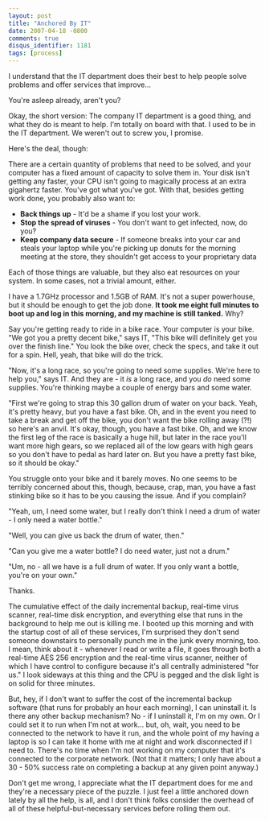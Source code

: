 ```yaml
---
layout: post
title: "Anchored By IT"
date: 2007-04-18 -0800
comments: true
disqus_identifier: 1181
tags: [process]
---
```

I understand that the IT department does their best to help people solve
problems and offer services that improve...

 You're asleep already, aren't you?

 Okay, the short version: The company IT department is a good thing, and
what they do is meant to help. I'm totally on board with that. I used to
be in the IT department. We weren't out to screw you, I promise.

 Here's the deal, though:

 There are a certain quantity of problems that need to be solved, and
your computer has a fixed amount of capacity to solve them in. Your disk
isn't getting any faster, your CPU isn't going to magically process at
an extra gigahertz faster. You've got what you've got. With that,
besides getting work done, you probably also want to:
-   **Back things up** - It'd be a shame if you lost your work.
-   **Stop the spread of viruses** - You don't want to get infected,
    now, do you?
-   **Keep company data secure** - If someone breaks into your car and
    steals your laptop while you're picking up donuts for the morning
    meeting at the store, they shouldn't get access to your proprietary
    data


 Each of those things are valuable, but they also eat resources on your
system. In some cases, not a trivial amount, either.

 I have a 1.7GHz processor and 1.5GB of RAM. It's not a super
powerhouse, but it should be enough to get the job done. **It took me
eight full minutes to boot up and log in this morning, and my machine is
still tanked.** Why?

 Say you're getting ready to ride in a bike race. Your computer is your
bike. "We got you a pretty decent bike," says IT, "This bike will
definitely get you over the finish line." You look the bike over, check
the specs, and take it out for a spin. Hell, yeah, that bike will do the
trick.

 "Now, it's a long race, so you're going to need some supplies. We're
here to help you," says IT. And they are - it *is* a long race, and you
*do* need some supplies. You're thinking maybe a couple of energy bars
and some water.

 "First we're going to strap this 30 gallon drum of water on your back.
Yeah, it's pretty heavy, but you have a fast bike. Oh, and in the event
you need to take a break and get off the bike, you don't want the bike
rolling away (?!) so here's an anvil. It's okay, though, you have a fast
bike. Oh, and we know the first leg of the race is basically a huge
hill, but later in the race you'll want more high gears, so we replaced
all of the low gears with high gears so you don't have to pedal as hard
later on. But you have a pretty fast bike, so it should be okay."

 You struggle onto your bike and it barely moves. No one seems to be
terribly concerned about this, though, because, crap, man, you have a
fast stinking bike so it has to be you causing the issue. And if you
complain?

 "Yeah, um, I need some water, but I really don't think I need a drum of
water - I only need a water bottle."

 "Well, you can give us back the drum of water, then."

 "Can you give me a water bottle? I do need water, just not a drum."

 "Um, no - all we have is a full drum of water. If you only want a
bottle, you're on your own."

 Thanks.

 The cumulative effect of the daily incremental backup, real-time virus
scanner, real-time disk encryption, and everything else that runs in the
background to help me out is killing me. I booted up this morning and
with the startup cost of all of these services, I'm surprised they don't
send someone downstairs to personally punch me in the junk every
morning, too. I mean, think about it - whenever I read or write a file,
it goes through both a real-time AES 256 encryption and the real-time
virus scanner, neither of which I have control to configure because it's
all centrally administered "for us." I look sideways at this thing and
the CPU is pegged and the disk light is on solid for three minutes.

 But, hey, if I don't want to suffer the cost of the incremental backup
software (that runs for probably an hour each morning), I can uninstall
it. Is there any other backup mechanism? No - if I uninstall it, I'm on
my own. Or I could set it to run when I'm not at work... but, oh, wait,
you need to be connected to the network to have it run, and the whole
point of my having a laptop is so I can take it home with me at night
and work disconnected if I need to. There's no time when I'm not working
on my computer that it's connected to the corporate network. (Not that
it matters; I only have about a 30 - 50% success rate on completing a
backup at any given point anyway.)

 Don't get me wrong, I appreciate what the IT department does for me and
they're a necessary piece of the puzzle. I just feel a little anchored
down lately by all the help, is all, and I don't think folks consider
the overhead of all of these helpful-but-necessary services before
rolling them out.
